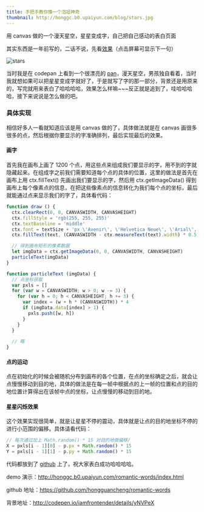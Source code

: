 ```yaml
---
title: 手把手教你撸一个泡妞神奇
thumbnail: http://honggc.b0.upaiyun.com/blog/stars.jpg
---
```


用 canvas 做的一个漫天星空，星星变成字，自己把自己感动的表白页面

其实东西是一年前写的，二话不说，先看[效果](http://honggc.b0.upaiyun.com/romantic-words/index.html)（点击屏幕可显示下一句）

![stars](http://honggc.b0.upaiyun.com/blog/starsss.gif)

当时我是在 codepan 上看到一个很漂亮的 [pan](http://codepen.io/iamfrontender/details/yNVPeX)，漫天星空，男孩独自看着，当时我就想如果可以把星星变成字就好了，于是就写了字的那一部分，背景还是用原来的，写完就用来表白了哈哈哈哈，效果怎么样嘛~~~反正就是追到了，哇哈哈哈哈，接下来说说是怎么做的吧。

### 具体实现

相信好多人一看就知道应该是用 canvas 做的了，具体做法就是在 canvas 画很多很多的点，然后根据你要显示的字准确排列，最后实现最后的效果。

#### 画字

首先我在画布上画了 1200 个点，用这些点来组成我们要显示的字，用不到的字就隐藏起来。在组成字之前我们需要知道每个点的具体的位置，这里的做法是首先在画布上用 ctx.fillText() 先画出我们要显示的字，然后用 ctx.getImageData() 得到画布上每个像素点的信息，在把这些像素点的信息转化为我们每个点的坐标，最后就能通过点来显示我们的字了，具体看代码：

```javascript
function draw () {
  ctx.clearRect(0, 0, CANVASWIDTH, CANVASHEIGHT)
  ctx.fillStyle = 'rgb(255, 255, 255)'
  ctx.textBaseline = 'middle'
  ctx.font = textSize + 'px \'Avenir\', \'Helvetica Neue\', \'Arial\', \'sans-serif\''
  ctx.fillText(text, (CANVASWIDTH - ctx.measureText(text).width) * 0.5, CANVASHEIGHT * 0.5)

  // 得到画布矩形的像素数据
  let imgData = ctx.getImageData(0, 0, CANVASWIDTH, CANVASHEIGHT)
  particleText(imgData)
}

function particleText (imgData) {
  // 点坐标获取
  var pxls = []
  for (var w = CANVASWIDTH; w > 0; w -= 3) {
    for (var h = 0; h < CANVASHEIGHT; h += 3) {
      var index = (w + h * (CANVASWIDTH)) * 4
      if (imgData.data[index] > 1) {
        pxls.push([w, h])
      }
    }
  }
  
  // 略
}
```

#### 点的运动

点在初始化的时候会被随机分布到画布的各个位置，在点的坐标确定之后，就会让点慢慢移动到目的地，具体的做法是在每一帧中根据点的上一帧的位置和点的目的地位置计算得出在该帧中点的坐标，让点慢慢的移动到目的地。

#### 星星闪烁效果

这个效果实现很简单，就是让星星不停的震动，具体就是让点的目的地坐标不停的进行小范围的偏移。具体请看代码：

```javascript
// 每次通过加上 Math.random() * 15 对目的地做偏移/
X = pxls[i - 1][0] - p.px + Math.random() * 15
Y = pxls[i - 1][1] - p.py + Math.random() * 15
```

代码都放到了 [github](https://github.com/hongguancheng/romantic-words) 上了，祝大家表白成功哈哈哈哈。

demo 演示：http://honggc.b0.upaiyun.com/romantic-words/index.html

github 地址：https://github.com/hongguancheng/romantic-words

背景地址：http://codepen.io/iamfrontender/details/yNVPeX